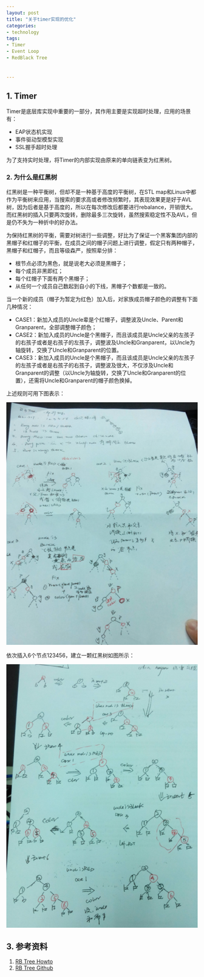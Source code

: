 ```yaml
---
layout: post
title: "关于timer实现的优化"
categories:
- technology
tags:
- Timer
- Event Loop
- RedBlack Tree


---
```



## 1. Timer ##

Timer是底层库实现中重要的一部分，其作用主要是实现超时处理，应用的场景有：  

- EAP状态机实现
- 事件驱动型模型实现
- SSL握手超时处理

为了支持实时处理，将Timer的内部实现由原来的单向链表变为红黑树。  


### 2. 为什么是红黑树 ###    

红黑树是一种平衡树，但却不是一种基于高度的平衡树，在STL map和Linux中都作为平衡树来应用，当搜索的要求高或者修改频繁时，其表现效果更是好于AVL树，因为后者是基于高度的，所以在每次修改后都要进行rebalance，开销很大。而红黑树的插入只要两次旋转，删除最多三次旋转，虽然搜索稳定性不及AVL，但是仍不失为一种折中的好办法。


为保持红黑树的平衡，需要对树进行一些调整，好比为了保证一个黑客集团内部的黑帽子和红帽子的平衡，在成员之间的帽子问题上进行调整，假定只有两种帽子，黑帽子和红帽子，而且等级森严，按照辈分排：  

- 根节点必须为黑色，就是说老大必须是黑帽子；
- 每个成员非黑即红；
- 每个红帽子下面有两个黑帽子；
- 从任何一个成员自己数起到自小的下线，黑帽子个数都是一致的。


当一个新的成员（帽子为暂定为红色）加入后，对家族成员帽子颜色的调整有下面几种情况：  

- CASE1：新加入成员的Uncle辈是个红帽子，调整波及Uncle、Parent和Granparent，全部调整帽子颜色；
- CASE2：新加入成员的Uncle是个黑帽子，而且该成员是Uncle父亲的左孩子的右孩子或者是右孩子的左孩子，调整波及Uncle和Granparent，以Uncle为轴旋转，交换了Uncle和Granparent的位置。
- CASE3：新加入成员的Uncle是个黑帽子，而且该成员是Uncle父亲的左孩子的左孩子或者是右孩子的右孩子，调整波及很大，不仅涉及Uncle和Granparent的调整（以Uncle为轴旋转，交换了Uncle和Granparent的位置），还需将Uncle和Granparent的帽子颜色换掉。

上述规则可用下图表示：  

![图片](/assets/images/rb_rule.png)

依次插入6个节点123456，建立一颗红黑树如图所示：  

![图片](/assets/images/rb_insert.png)

## 3. 参考资料 ##

1. [RB Tree Howto](https://www.youtube.com/watch?v=PhY56LpCtP4)  
1. [RB Tree Github](http://kakack.github.io/2014/04/%E9%9D%A2%E8%AF%95%E7%BC%96%E7%A8%8B%EF%BC%9A%E7%BA%A2%E9%BB%91%E6%A0%91/)  


